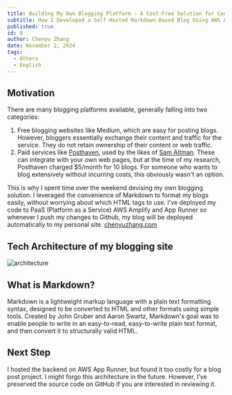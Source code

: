 ```yaml
---
title: Building My Own Blogging Platform - A Cost-Free Solution for Content Ownership and Control
subtitle: How I Developed a Self-Hosted Markdown-Based Blog Using AWS Amplify for Seamless Deployment
published: true
id: 0
author: Chenyu Zhang
date: November 2, 2024
tags:
  - Others
  - English
---
```


## Motivation

There are many blogging platforms available, generally falling into two categories:

1. Free blogging websites like Medium, which are easy for posting blogs. However, bloggers essentially exchange their content and traffic for the service. They do not retain ownership of their content or web traffic.
2. Paid services like [Posthaven](https://posthaven.com/), used by the likes of [Sam Altman](https://blog.samaltman.com/). These can integrate with your own web pages, but at the time of my research, Posthaven charged $5/month for 10 blogs. For someone who wants to blog extensively without incurring costs, this obviously wasn't an option.

This is why I spent time over the weekend devising my own blogging solution. I leveraged the convenience of Markdown to format my blogs easily, without worrying about which HTML tags to use. I've deployed my code to PaaS (Platform as a Service) AWS Amplify and App Runner so whenever I push my changes to Github, my blog will be deployed automatically to my personal site. [chenyuzhang.com](http://chenyuzhang.com/)

## Tech Architecture of my blogging site

![architecture](https://chenyuzhang-com-assets.s3.amazonaws.com/personal-blog-architecture.jpg "Blog Architecture")

## What is Markdown?

Markdown is a lightweight markup language with a plain text formatting syntax, designed to be converted to HTML and other formats using simple tools. Created by John Gruber and Aaron Swartz, Markdown's goal was to enable people to write in an easy-to-read, easy-to-write plain text format, and then convert it to structurally valid HTML.

## Next Step

I hosted the backend on AWS App Runner, but found it too costly for a blog post project. I might forgo this architecture in the future. However, I’ve preserved the source code on GitHub if you are interested in reviewing it.

